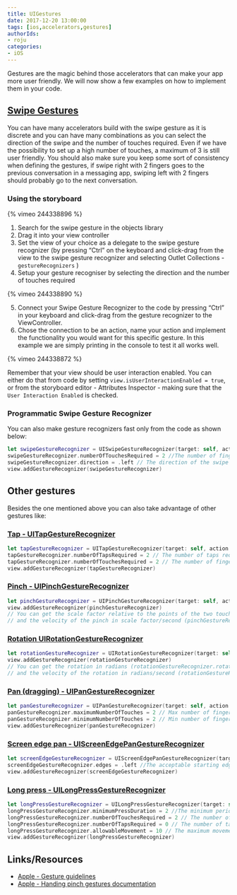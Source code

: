 ```yaml
---
title: UIGestures
date: 2017-12-20 13:00:00
tags: [ios,accelerators,gestures]
authorIds:
- roju
categories:
- iOS
---
```


Gestures are the magic behind those accelerators that can make your app more user friendly. We will now show a few examples on how to implement them in your code.

## [Swipe Gestures](https://developer.apple.com/documentation/uikit/uiswipegesturerecognizer)

You can have many accelerators build with the swipe gesture as it is discrete and you can have many combinations as you can select the direction of the swipe and the number of touches required. Even if we have the possibility to set up a high number of touches, a maximum of 3 is still user friendly. You should also make sure you keep some sort of consistency when defining the gestures, if swipe right with 2 fingers goes to the previous conversation in a messaging app, swiping left with 2 fingers should probably go to the next conversation.

### Using the storyboard

{% vimeo 244338896 %}

1. Search for the swipe gesture in the objects library
2. Drag it into your view controller
3. Set the view of your choice as a delegate to the swipe gesture recognizer (by pressing “Ctrl” on the keyboard and click-drag from the view to the swipe gesture recognizer and selecting Outlet Collections - `gestureRecognizers` )
4. Setup your gesture recogniser by selecting the direction and the number of touches required

{% vimeo 244338890 %}

5. Connect your Swipe Gesture Recognizer to the code by pressing “Ctrl” in your keyboard and click-drag from the gesture recognizer to the ViewController.
6. Chose the connection to be an action, name your action and implement the functionality you would want for this specific gesture. In this example we are simply printing in the console to test it all works well.

{% vimeo 244338872 %}

Remember that your view should be user interaction enabled. You can either do that from code by setting `view.isUserInteractionEnabled = true`, or from the storyboard editor - Attributes Inspector - making sure that the `User Interaction Enabled` is checked.

### Programmatic Swipe Gesture Recognizer

You can also make gesture recognizers fast only from the code as shown below:

```swift
let swipeGestureRecognizer = UISwipeGestureRecognizer(target: self, action: #selector(viewSwipedToLeft))
swipeGestureRecognizer.numberOfTouchesRequired = 2 //The number of fingers required (default is 1)
swipeGestureRecognizer.direction = .left // The direction of the swipe (default is right)
view.addGestureRecognizer(swipeGestureRecognizer)
```

## Other gestures
Besides the one mentioned above you can also take advantage of other gestures like:
### [Tap - UITapGestureRecognizer](https://developer.apple.com/documentation/uikit/uitapgesturerecognizer)
```swift
let tapGestureRecognizer = UITapGestureRecognizer(target: self, action: #selector(viewTapped))
tapGestureRecognizer.numberOfTapsRequired = 2 // The number of taps required (default is 1)
tapGestureRecognizer.numberOfTouchesRequired = 2 // The number of fingers required (default is 1)
view.addGestureRecognizer(tapGestureRecognizer)
```
### [Pinch - UIPinchGestureRecognizer](https://developer.apple.com/documentation/uikit/uipinchgesturerecognizer)
```swift
let pinchGestureRecognizer = UIPinchGestureRecognizer(target: self, action: #selector(viewPinched))
view.addGestureRecognizer(pinchGestureRecognizer)
// You can get the scale factor relative to the points of the two touches on the screen (pinchGestureRecognizer.scale)
// and the velocity of the pinch in scale factor/second (pinchGestureRecognizer.velocity)
```
### [Rotation UIRotationGestureRecognizer](https://developer.apple.com/documentation/uikit/uirotationgesturerecognizer)
```swift
let rotationGestureRecognizer = UIRotationGestureRecognizer(target: self, action: #selector(viewRotated))
view.addGestureRecognizer(rotationGestureRecognizer)
// You can get the rotation in radians (rotationGestureRecognizer.rotation)
// and the velocity of the rotation in radians/second (rotationGestureRecognizer.velocity)
```
### [Pan (dragging) - UIPanGestureRecognizer](https://developer.apple.com/documentation/uikit/uipangesturerecognizer)
```swift
let panGestureRecognizer = UIPanGestureRecognizer(target: self, action: #selector(viewPanned))
panGestureRecognizer.maximumNumberOfTouches = 2 // Max number of fingers required (default is NSUIntegerMax)
panGestureRecognizer.minimumNumberOfTouches = 2 // Min number of fingers required (default is 1)
view.addGestureRecognizer(panGestureRecognizer)
```
### [Screen edge pan - UIScreenEdgePanGestureRecognizer](https://developer.apple.com/documentation/uikit/uiscreenedgepangesturerecognizer)
```swift
let screenEdgeGestureRecognizer = UIScreenEdgePanGestureRecognizer(target: self, action: #selector(edgePanGestureRecognized))
screenEdgeGestureRecognizer.edges = .left //The acceptable starting edges for the gesture (UIRectEdge)
view.addGestureRecognizer(screenEdgeGestureRecognizer)
```
### [Long press - UILongPressGestureRecognizer](https://developer.apple.com/documentation/uikit/uilongpressgesturerecognizer)
```swift
let longPressGestureRecognizer = UILongPressGestureRecognizer(target: self, action: #selector(longPressRecognized))
longPressGestureRecognizer.minimumPressDuration = 2 //The minimum period fingers must press on the view (in seconds, default is 0.5 seconds)
longPressGestureRecognizer.numberOfTouchesRequired = 2 // The number of fingers that must be pressed on the view (default is 1)
longPressGestureRecognizer.numberOfTapsRequired = 0 // The number of taps required (default is 0)
longPressGestureRecognizer.allowableMovement = 10 // The maximum movement of the fingers on the view measured in points (default is 10 points)
view.addGestureRecognizer(longPressGestureRecognizer)
```

## Links/Resources
* [Apple - Gesture guidelines](https://developer.apple.com/ios/human-interface-guidelines/user-interaction/gestures/)
* [Apple - Handing pinch gestures documentation](https://developer.apple.com/documentation/uikit/touches_presses_and_gestures/handling_uikit_gestures/handling_pinch_gestures)

